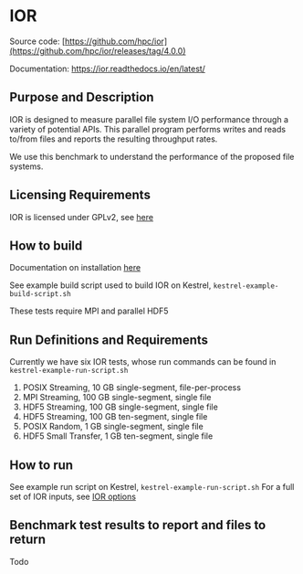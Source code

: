 # IOR

Source code: [https://github.com/hpc/ior](https://github.com/hpc/ior/releases/tag/4.0.0)

Documentation: https://ior.readthedocs.io/en/latest/

## Purpose and Description

IOR is designed to measure parallel file system I/O performance through a variety of potential APIs. This parallel program performs writes and reads to/from files and reports the resulting throughput rates. 

We use this benchmark to understand the performance of the proposed file systems.

## Licensing Requirements

IOR is licensed under GPLv2, see [here](https://github.com/hpc/ior?tab=License-1-ov-file)

## How to build

Documentation on installation [here](https://ior.readthedocs.io/en/latest/userDoc/install.html)

See example build script used to build IOR on Kestrel, `kestrel-example-build-script.sh`

These tests require MPI and parallel HDF5

## Run Definitions and Requirements

Currently we have six IOR tests, whose run commands can be found in `kestrel-example-run-script.sh`

1. POSIX Streaming, 10 GB single-segment, file-per-process
2. MPI Streaming, 100 GB single-segment, single file
3. HDF5 Streaming, 100 GB single-segment, single file
4. HDF5 Streaming, 100 GB ten-segment, single file
5. POSIX Random, 1 GB single-segment, single file
6. HDF5 Small Transfer, 1 GB ten-segment, single file

## How to run

See example run script on Kestrel, `kestrel-example-run-script.sh`
For a full set of IOR inputs, see [IOR options](https://ior.readthedocs.io/en/latest/userDoc/options.html)

## Benchmark test results to report and files to return

Todo

